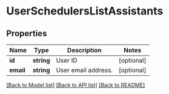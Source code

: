 # UserSchedulersListAssistants

## Properties
Name | Type | Description | Notes
------------ | ------------- | ------------- | -------------
**id** | **string** | User ID | [optional] 
**email** | **string** | User email address. | [optional] 

[[Back to Model list]](../README.md#documentation-for-models) [[Back to API list]](../README.md#documentation-for-api-endpoints) [[Back to README]](../README.md)


